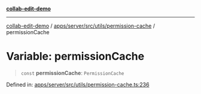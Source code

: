 [**collab-edit-demo**](../../../../../../README.md)

***

[collab-edit-demo](../../../../../../README.md) / [apps/server/src/utils/permission-cache](../README.md) / permissionCache

# Variable: permissionCache

> `const` **permissionCache**: `PermissionCache`

Defined in: [apps/server/src/utils/permission-cache.ts:236](https://github.com/austyle-io/pub-sub-demo/blob/facd25f09850fc4e78e94ce267c52e173d869933/apps/server/src/utils/permission-cache.ts#L236)
